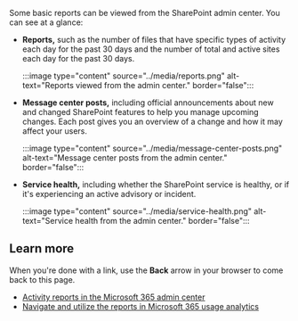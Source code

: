 Some basic reports can be viewed from the SharePoint admin center. You can see at a glance:

- **Reports,** such as the number of files that have specific types of activity each day for the past 30 days and the number of total and active sites each day for the past 30 days.

  :::image type="content" source="../media/reports.png" alt-text="Reports viewed from the admin center." border="false":::

- **Message center posts,** including official announcements about new and changed SharePoint features to help you manage upcoming changes. Each post gives you an overview of a change and how it may affect your users.

  :::image type="content" source="../media/message-center-posts.png" alt-text="Message center posts from the admin center." border="false":::

- **Service health,** including whether the SharePoint service is healthy, or if it's experiencing an active advisory or incident.

  :::image type="content" source="../media/service-health.png" alt-text="Service health from the admin center." border="false":::

## Learn more

When you're done with a link, use the **Back** arrow in your browser to come back to this page.

- [Activity reports in the Microsoft 365 admin center](/office365/admin/activity-reports/activity-reports?redirectSourcePath=%252farticle%252f30e5558f-d3c0-4a3b-a0d5-58fc7750c0ad%252f&)
- [Navigate and utilize the reports in Microsoft 365 usage analytics](/office365/admin/usage-analytics/navigate-and-utilize-reports)
